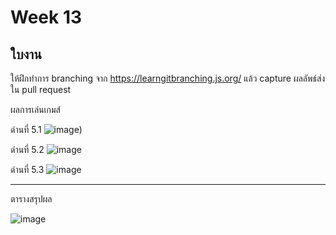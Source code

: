 # Week 13 #

## ใบงาน

ให้ฝึกทำการ branching  จาก  https://learngitbranching.js.org/ แล้ว capture ผลลัพธ์ส่งใน pull request

ผลการเล่นเกมส์

ด่านที่ 5.1 
![image](https://user-images.githubusercontent.com/92082350/144768732-2c6aed30-e9b4-4bfe-b430-db99cabbee9a.png))

ด่านที่ 5.2
![image](https://user-images.githubusercontent.com/92082350/144768809-dc58fc89-9850-457c-87dd-c3bb5f9804b1.png)

ด่านที่ 5.3
![image](https://user-images.githubusercontent.com/92082350/144768868-3d7862be-db46-4561-badd-b24f5cc17f04.png)


---
ตารางสรุปผล

![image](https://user-images.githubusercontent.com/92082350/144768883-d7b3a561-b626-4549-9b9f-d8e96dab5052.png)

